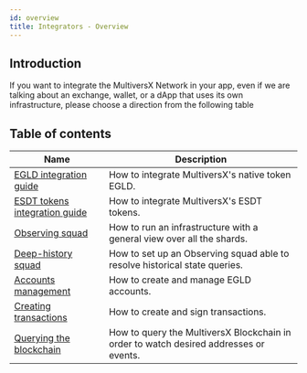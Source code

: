 ```yaml
---
id: overview
title: Integrators - Overview
---
```


[comment]: # (mx-context)

[comment]: # (mx-context)

## Introduction

If you want to integrate the MultiversX Network in your app, even if we are talking about an exchange, wallet, or a dApp that
uses its own infrastructure, please choose a direction from the following table

[comment]: # (mx-context)

## Table of contents

| Name                                                                        | Description                                                                           |
| --------------------------------------------------------------------------- | ------------------------------------------------------------------------------------- |
| [EGLD integration guide](/integrators/egld-integration-guide)               | How to integrate MultiversX's native token EGLD.                                      |
| [ESDT tokens integration guide](/integrators/esdt-tokens-integration-guide) | How to integrate MultiversX's ESDT tokens.                                            |
| [Observing squad](/integrators/observing-squad)                             | How to run an infrastructure with a general view over all the shards.                 |
| [Deep-history squad](/integrators/deep-history-squad)                       | How to set up an Observing squad able to resolve historical state queries.            |
| [Accounts management](/integrators/accounts-management)                     | How to create and manage EGLD accounts.                                               |
| [Creating transactions](/integrators/creating-transactions)                 | How to create and sign transactions.                                                  |
| [Querying the blockchain](/integrators/querying-the-blockchain)             | How to query the MultiversX Blockchain in order to watch desired addresses or events. |
